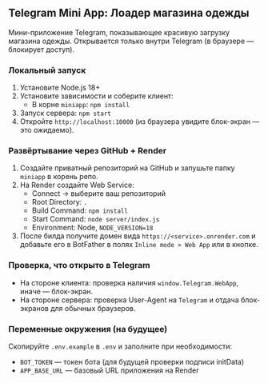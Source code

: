 ## Telegram Mini App: Лоадер магазина одежды

Мини-приложение Telegram, показывающее красивую загрузку магазина одежды. Открывается только внутри Telegram (в браузере — блокирует доступ).

### Локальный запуск

1. Установите Node.js 18+
2. Установите зависимости и соберите клиент:
   - В корне `miniapp`: `npm install`
3. Запуск сервера: `npm start`
4. Откройте `http://localhost:10000` (из браузера увидите блок-экран — это ожидаемо).

### Развёртывание через GitHub + Render

1. Создайте приватный репозиторий на GitHub и запушьте папку `miniapp` в корень репо.
2. На Render создайте Web Service:
   - Connect → выберите ваш репозиторий
   - Root Directory: `.`
   - Build Command: `npm install`
   - Start Command: `node server/index.js`
   - Environment: Node, `NODE_VERSION=18`
3. После билда получите домен вида `https://<service>.onrender.com` и добавьте его в BotFather в полях `Inline mode > Web App` или в кнопке.

### Проверка, что открыто в Telegram

- На стороне клиента: проверка наличия `window.Telegram.WebApp`, иначе — блок-экран.
- На стороне сервера: проверка User-Agent на `Telegram` и отдача блок-экранов для обычных браузеров.

### Переменные окружения (на будущее)

Скопируйте `.env.example` в `.env` и заполните при необходимости:

- `BOT_TOKEN` — токен бота (для будущей проверки подписи initData)
- `APP_BASE_URL` — базовый URL приложения на Render


